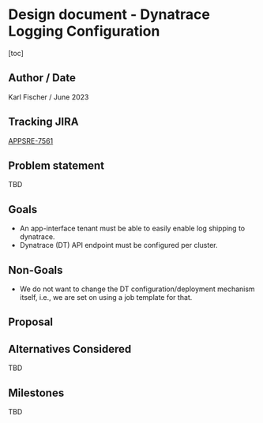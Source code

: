 # Design document - Dynatrace Logging Configuration

[toc]

## Author / Date

Karl Fischer / June 2023

## Tracking JIRA

[APPSRE-7561](https://issues.redhat.com/browse/APPSRE-7561)

## Problem statement

TBD

## Goals

* An app-interface tenant must be able to easily enable log shipping to dynatrace.
* Dynatrace (DT) API endpoint must be configured per cluster. 

## Non-Goals

* We do not want to change the DT configuration/deployment mechanism itself, i.e., we are set on using a job template for that.

## Proposal


## Alternatives Considered

TBD

## Milestones

TBD
